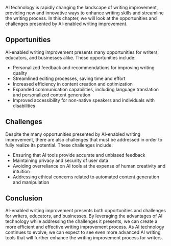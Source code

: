 
AI technology is rapidly changing the landscape of writing improvement, providing new and innovative ways to enhance writing skills and streamline the writing process. In this chapter, we will look at the opportunities and challenges presented by AI-enabled writing improvement.

Opportunities
-------------

AI-enabled writing improvement presents many opportunities for writers, educators, and businesses alike. These opportunities include:

* Personalized feedback and recommendations for improving writing quality
* Streamlined editing processes, saving time and effort
* Increased efficiency in content creation and optimization
* Expanded communication capabilities, including language translation and personalized content generation
* Improved accessibility for non-native speakers and individuals with disabilities

Challenges
----------

Despite the many opportunities presented by AI-enabled writing improvement, there are also challenges that must be addressed in order to fully realize its potential. These challenges include:

* Ensuring that AI tools provide accurate and unbiased feedback
* Maintaining privacy and security of user data
* Avoiding overreliance on AI tools at the expense of human creativity and intuition
* Addressing ethical concerns related to automated content generation and manipulation

Conclusion
----------

AI-enabled writing improvement presents both opportunities and challenges for writers, educators, and businesses. By leveraging the advantages of AI technology while addressing the challenges it presents, we can create a more efficient and effective writing improvement process. As AI technology continues to evolve, we can expect to see even more advanced AI writing tools that will further enhance the writing improvement process for writers.

